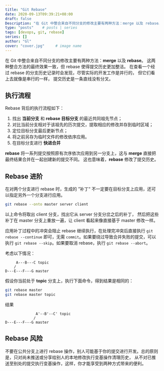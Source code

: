 ```yaml
---
title: "Git Rebase"
date: 2020-09-13T09:39:21+08:00
draft: false
Description: "在 Git 中整合来自不同分支的修改主要有两种方法：merge 以及 rebase。rebase 命令能够将提交到某一分支上的所有修改都应用到另一分支上。"
type: "posts"    # posts | series
tags: [devops, git, rebase]
series: []
author: "Gl"
cover: "cover.jpg"     # image name
---
```


在 Git 中整合来自不同分支的修改主要有两种方法：**merge** 以及 **rebase**。
这两种整合方法的最终效果一致，但 rebase 使得提交历史更加整洁。
在查看一个经过 rebase 的分支历史记录时会发现，尽管实际的开发工作是并行的， 但它们看上去就像是串行的一样，
提交历史是一条直线没有分叉。

## 执行流程

Rebase 背后的执行流程如下：

1. 找出 **当前分支** 和 **rebase 目标分支** 的最近共同祖先节点；
1. 对比当前分支相对于该祖先的历次提交，提取相应的修改并存到临时区域；
1. 定位目标分支最后更新节点；
1. 将之前另存为临时文件的修改依序应用。
1. 在目标分支进行 **快进合并**

**rebase** 将一系列提交按照原有次序依次应用到另一分支上，这与 **merge** 直接把最终结果合并在一起创建新的提交不同。
这也意味着，**rebase** 修改了提交历史。

## Rebase 进阶

在对两个分支进行 rebase 时，生成的 ”补丁“ 不一定要在目标分支上应用，还可以指定另外一个分支进行应用。

```bash
git rebase --onto master server client
```

以上命令将取出 client 分支，找出它从 server 分支分岔之后的补丁， 然后把这些补丁在 master 分支上重放一遍，让 client 看起来像直接基于 master 修改一样。

应用补丁过程中的冲突会阻止 rebase 继续执行，在处理完冲突后直接执行 `git rebase --continue` 即可，无需 `commit`。如果要绕过导致合并失败的提交，可以执行
`git rebase --skip`。如果要取消 rebase，执行 `git rebase --abort`。

考虑以下情况：

```text
     A---B---C topic
    /
D---E---F---G master
```

假设你当前处于 **topic** 分支上，执行下面命令，得到结果是相同的：

```bash
git rebase master
git rebase master topic
```

结果

```text
              A'--B'--C' topic
             /
D---E---F---G master
```

## Rebase 风险

不要在公共分支上进行 rebase 操作，别人可能基于你的提交进行开发。总的原则是，只对尚未推送或分享给别人的本地修改执行变基操作清理历史， 从不对已推送至别处的提交执行变基操作，这样，你才能享受到两种方式带来的便利。
